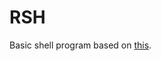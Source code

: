 # RSH

Basic shell program based on [this](https://www.joshmcguigan.com/blog/build-your-own-shell-rust/).
